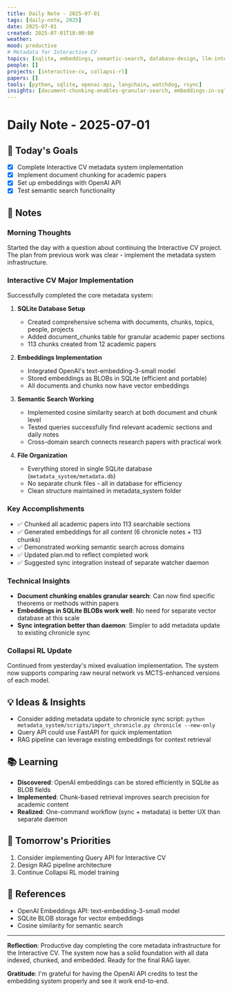 ```yaml
---
title: Daily Note - 2025-07-01
tags: [daily-note, 2025]
date: 2025-07-01
created: 2025-07-01T18:00:00
weather: 
mood: productive
# Metadata for Interactive CV
topics: [sqlite, embeddings, semantic-search, database-design, llm-integration, metadata-extraction, document-chunking]
people: []
projects: [interactive-cv, collapsi-rl]
papers: []
tools: [python, sqlite, openai-api, langchain, watchdog, rsync]
insights: [document-chunking-enables-granular-search, embeddings-in-sqlite-blobs-work-well, sync-integration-better-than-daemon]
---
```


# Daily Note - 2025-07-01

## 🎯 Today's Goals
- [x] Complete Interactive CV metadata system implementation
- [x] Implement document chunking for academic papers
- [x] Set up embeddings with OpenAI API
- [x] Test semantic search functionality

## 📝 Notes

### Morning Thoughts
Started the day with a question about continuing the Interactive CV project. The plan from previous work was clear - implement the metadata system infrastructure.

### Interactive CV Major Implementation

Successfully completed the core metadata system:

1. **SQLite Database Setup**
   - Created comprehensive schema with documents, chunks, topics, people, projects
   - Added document_chunks table for granular academic paper sections
   - 113 chunks created from 12 academic papers

2. **Embeddings Implementation**
   - Integrated OpenAI's text-embedding-3-small model
   - Stored embeddings as BLOBs in SQLite (efficient and portable)
   - All documents and chunks now have vector embeddings

3. **Semantic Search Working**
   - Implemented cosine similarity search at both document and chunk level
   - Tested queries successfully find relevant academic sections and daily notes
   - Cross-domain search connects research papers with practical work

4. **File Organization**
   - Everything stored in single SQLite database (`metadata_system/metadata.db`)
   - No separate chunk files - all in database for efficiency
   - Clean structure maintained in metadata_system folder

### Key Accomplishments
- ✅ Chunked all academic papers into 113 searchable sections
- ✅ Generated embeddings for all content (6 chronicle notes + 113 chunks)
- ✅ Demonstrated working semantic search across domains
- ✅ Updated plan.md to reflect completed work
- ✅ Suggested sync integration instead of separate watcher daemon

### Technical Insights
- **Document chunking enables granular search**: Can now find specific theorems or methods within papers
- **Embeddings in SQLite BLOBs work well**: No need for separate vector database at this scale
- **Sync integration better than daemon**: Simpler to add metadata update to existing chronicle sync

### Collapsi RL Update
Continued from yesterday's mixed evaluation implementation. The system now supports comparing raw neural network vs MCTS-enhanced versions of each model.

## 💡 Ideas & Insights
- Consider adding metadata update to chronicle sync script: `python metadata_system/scripts/import_chronicle.py chronicle --new-only`
- Query API could use FastAPI for quick implementation
- RAG pipeline can leverage existing embeddings for context retrieval

## 📚 Learning
- **Discovered**: OpenAI embeddings can be stored efficiently in SQLite as BLOB fields
- **Implemented**: Chunk-based retrieval improves search precision for academic content
- **Realized**: One-command workflow (sync + metadata) is better UX than separate daemon

## 🔄 Tomorrow's Priorities
1. Consider implementing Query API for Interactive CV
2. Design RAG pipeline architecture
3. Continue Collapsi RL model training

## 🔗 References
- OpenAI Embeddings API: text-embedding-3-small model
- SQLite BLOB storage for vector embeddings
- Cosine similarity for semantic search

---
**Reflection**: Productive day completing the core metadata infrastructure for the Interactive CV. The system now has a solid foundation with all data indexed, chunked, and embedded. Ready for the final RAG layer.

**Gratitude**: I'm grateful for having the OpenAI API credits to test the embedding system properly and see it work end-to-end.
